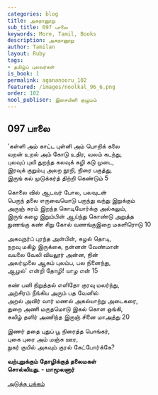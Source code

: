 ```yaml
---
categories: blog
title: அகநானூறு
sub_title: 097 பாலை
keywords: More, Tamil, Books
description: அகநானூறு
author: Tamilan
layout: Ruby
tags:
- தமிழ்ப் புலவர்கள்
is_book: 1
permalink: agananooru_102
featured: /images/noolkal_96_6.png
order: 102
nool_publiser: இசையினி குழுமம்
---
```



## 097 பாலை

'கள்ளி அம் காட்ட புள்ளி அம் பொறிக் கலை  
வறன் உறல் அம் கோடு உதிர, வலம் கடந்து,  
புலவுப் புலி துறந்த கலவுக் கழி கடு முடை,  
இரவுக் குறும்பு அலற நூறி, நிரை பகுத்து,  
இருங் கல் முடுக்கர்த் திற்றி கெண்டும் 5

கொலை வில் ஆடவர் போல, பலவுடன்  
பெருந் தலை எருவையொடு பருந்து வந்து இறுக்கும்  
அருஞ் சுரம் இறந்த கொடியோர்க்கு அல்கலும்,  
இருங் கழை இறும்பின் ஆய்ந்து கொண்டு அறுத்த  
நுணங்கு கண் சிறு கோல் வணங்குஇறை மகளிரொடு 10

அகவுநர்ப் புரந்த அன்பின், கழல் தொடி,  
நறவு மகிழ் இருக்கை, நன்னன் வேண்மான்  
வயலை வேலி வியலூர் அன்ன, நின்  
அலர்முலை ஆகம் புலம்ப, பல நினைந்து,  
ஆழல்' என்றி தோழி! யாழ என் 15

கண் பனி நிறுத்தல் எளிதோ குரவு மலர்ந்து,  
அற்சிரம் நீங்கிய அரும் பத வேனில்  
அறல் அவிர் வார் மணல் அகல்யாற்று அடைகரை,  
துறை அணி மருதமொடு இகல் கொள ஓங்கி,  
கலிழ் தளிர் அணிந்த இருஞ் சினை மாஅத்து 20

இணர் ததை புதுப் பூ நிரைத்த பொங்கர்,  
புகை புரை அம் மஞ்சு ஊர,  
நுகர் குயில் அகவும் குரல் கேட்போர்க்கே?

**வற்புறுக்கும் தோழிக்குத் தலைமகள்  
சொல்லியது. - மாமூலனார்**

[அடுத்த பக்கம்](agananooru_103)